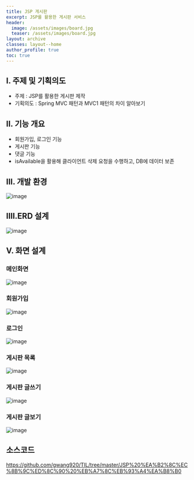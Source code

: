 ```yaml
---
title: JSP 게시판
excerpt: JSP를 활용한 게시판 서비스
header:
  image: /assets/images/board.jpg
  teaser: /assets/images/board.jpg
layout: archive
classes: layout--home
author_profile: true
toc: true
---
```




## I. 주제 및 기획의도

- 주제 : JSP를 활용한 게시판 제작
- 기획의도 : Spring MVC 패턴과 MVC1 패턴의 차이 알아보기



## II. 기능 개요

- 회원가입, 로그인 기능
- 게시판 기능
- 댓글 기능
- isAvailable을 활용해 클라이언트 삭제 요청을 수행하고, DB에 데이터 보존



## III. 개발 환경

![image](https://user-images.githubusercontent.com/49560745/103338108-ac4f8180-4ac0-11eb-97bd-dfac12bf0bd8.png)



## IIII.ERD 설계

![image](https://user-images.githubusercontent.com/49560745/103337133-a86e3000-4abd-11eb-8759-97a877f21512.png)



## V. 화면 설계

### 메인화면

 ![image](https://user-images.githubusercontent.com/49560745/103337292-2b8f8600-4abe-11eb-8b35-a548b9d3ce1e.png)



### 회원가입

![image](https://user-images.githubusercontent.com/49560745/103337306-39450b80-4abe-11eb-8aa9-1dd1d5467df3.png)

### 로그인

![image](https://user-images.githubusercontent.com/49560745/103337322-4661fa80-4abe-11eb-9c18-5476b1b8dc11.png)

### 게시판 목록

![image](https://user-images.githubusercontent.com/49560745/103337335-537ee980-4abe-11eb-99db-e76662aaecb9.png)

### 게시판 글쓰기

![image](https://user-images.githubusercontent.com/49560745/103337349-61346f00-4abe-11eb-9ac0-c2f646311d1b.png)

### 게시판 글보기

![image](https://user-images.githubusercontent.com/49560745/103337362-6e515e00-4abe-11eb-86f9-acf3c8c2b87a.png)



## 소스코드
https://github.com/gwang920/TIL/tree/master/JSP%20%EA%B2%8C%EC%8B%9C%ED%8C%90%20%EB%A7%8C%EB%93%A4%EA%B8%B0